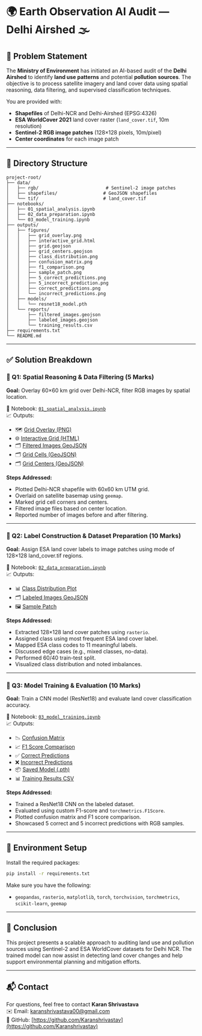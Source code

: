 # 🌍 Earth Observation AI Audit — Delhi Airshed 🌫️

## 🧭 Problem Statement

The **Ministry of Environment** has initiated an AI-based audit of the **Delhi Airshed** to identify **land use patterns** and potential **pollution sources**. The objective is to process satellite imagery and land cover data using spatial reasoning, data filtering, and supervised classification techniques.

You are provided with:
- **Shapefiles** of Delhi-NCR and Delhi-Airshed (EPSG:4326)
- **ESA WorldCover 2021** land cover raster (`land_cover.tif`, 10m resolution)
- **Sentinel-2 RGB image patches** (128×128 pixels, 10m/pixel)
- **Center coordinates** for each image patch

---

## 🧱 Directory Structure

```
project-root/
├── data/
│   ├── rgb/                         # Sentinel-2 image patches
│   ├── shapefiles/                 # GeoJSON shapefiles
│   └── tif/                        # land_cover.tif
├── notebooks/
│   ├── 01_spatial_analysis.ipynb
│   ├── 02_data_preparation.ipynb
│   └── 03_model_training.ipynb
├── outputs/
│   ├── figures/
│   │   ├── grid_overlay.png
│   │   ├── interactive_grid.html
│   │   ├── grid.geojson
│   │   ├── grid_centers.geojson
│   │   ├── class_distribution.png
│   │   ├── confusion_matrix.png
│   │   ├── f1_comparison.png
│   │   ├── sample_patch.png
│   │   ├── 5_correct_predictions.png
│   │   ├── 5_incorrect_prediction.png
│   │   ├── correct_predictions.png
│   │   └── incorrect_predictions.png
│   ├── models/
│   │   └── resnet18_model.pth
│   └── reports/
│       ├── filtered_images.geojson
│       ├── labeled_images.geojson
│       └── training_results.csv
├── requirements.txt
└── README.md
```

---

## ✅ Solution Breakdown

### 🔹 Q1: Spatial Reasoning & Data Filtering (5 Marks)

**Goal:** Overlay 60×60 km grid over Delhi-NCR, filter RGB images by spatial location.

📓 Notebook: [`01_spatial_analysis.ipynb`](notebooks/01_spatial_analysis.ipynb)  
📈 Outputs:
- 🗺️ [Grid Overlay (PNG)](outputs/figures/grid_overlay.png)
- 🌐 [Interactive Grid (HTML)](outputs/figures/interactive_grid.html)
- 🗂️ [Filtered Images GeoJSON](outputs/reports/filtered_images.geojson)
- 🗂️ [Grid Cells (GeoJSON)](outputs/figures/grid.geojson)
- 🗂️ [Grid Centers (GeoJSON)](outputs/figures/grid_centers.geojson)

**Steps Addressed:**
- Plotted Delhi-NCR shapefile with 60x60 km UTM grid.
- Overlaid on satellite basemap using `geemap`.
- Marked grid cell corners and centers.
- Filtered image files based on center location.
- Reported number of images before and after filtering.

---

### 🔹 Q2: Label Construction & Dataset Preparation (10 Marks)

**Goal:** Assign ESA land cover labels to image patches using mode of 128×128 land_cover.tif regions.

📓 Notebook: [`02_data_preparation.ipynb`](notebooks/02_data_preparation.ipynb)  
📈 Outputs:
- 📊 [Class Distribution Plot](outputs/figures/class_distribution.png)
- 🗂️ [Labeled Images GeoJSON](outputs/reports/labeled_images.geojson)
- 🖼️ [Sample Patch](outputs/figures/sample_patch.png)

**Steps Addressed:**
- Extracted 128×128 land cover patches using `rasterio`.
- Assigned class using most frequent ESA land cover label.
- Mapped ESA class codes to 11 meaningful labels.
- Discussed edge cases (e.g., mixed classes, no-data).
- Performed 60/40 train-test split.
- Visualized class distribution and noted imbalances.

---

### 🔹 Q3: Model Training & Evaluation (10 Marks)

**Goal:** Train a CNN model (ResNet18) and evaluate land cover classification accuracy.

📓 Notebook: [`03_model_training.ipynb`](notebooks/03_model_training.ipynb)  
📈 Outputs:
- 📉 [Confusion Matrix](outputs/figures/confusion_matrix.png)
- 📈 [F1 Score Comparison](outputs/figures/f1_comparison.png)
- ✅ [Correct Predictions](outputs/figures/5_correct_predictions.png)
- ❌ [Incorrect Predictions](outputs/figures/5_incorrect_prediction.png)
- 📦 [Saved Model (.pth)](outputs/models/resnet18_model.pth)
- 📊 [Training Results CSV](outputs/reports/training_results.csv)

**Steps Addressed:**
- Trained a ResNet18 CNN on the labeled dataset.
- Evaluated using custom F1-score and `torchmetrics.F1Score`.
- Plotted confusion matrix and F1 score comparison.
- Showcased 5 correct and 5 incorrect predictions with RGB samples.

---

## 🧪 Environment Setup

Install the required packages:

```bash
pip install -r requirements.txt
```

Make sure you have the following:
- `geopandas`, `rasterio`, `matplotlib`, `torch`, `torchvision`, `torchmetrics`, `scikit-learn`, `geemap`

---

## 📌 Conclusion

This project presents a scalable approach to auditing land use and pollution sources using Sentinel-2 and ESA WorldCover datasets for Delhi NCR. The trained model can now assist in detecting land cover changes and help support environmental planning and mitigation efforts.

---

## 📬 Contact

For questions, feel free to contact **Karan Shrivastava**  
✉️ Email: karanshrivastava00@gmail.com  
🔗 GitHub: [https://github.com/Karanshrivastav](https://github.com/Karanshrivastav)
